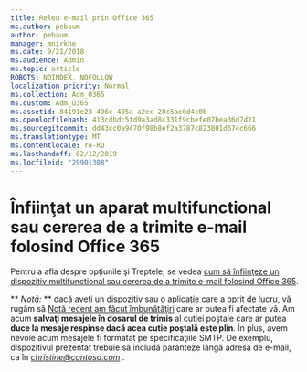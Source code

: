 ```yaml
---
title: Releu e-mail prin Office 365
ms.author: pebaum
author: pebaum
manager: mnirkhe
ms.date: 9/21/2018
ms.audience: Admin
ms.topic: article
ROBOTS: NOINDEX, NOFOLLOW
localization_priority: Normal
ms.collection: Adm_O365
ms.custom: Adm_O365
ms.assetid: 84191e23-496c-495a-a2ec-28c5ae0d4c0b
ms.openlocfilehash: 413cdbdc5fd9a3ad8c331f9cbefe07bea36d7d21
ms.sourcegitcommit: dd43cc0a9470f98b8ef2a3787c823801d674c666
ms.translationtype: MT
ms.contentlocale: ro-RO
ms.lasthandoff: 02/12/2019
ms.locfileid: "29901308"
---
```

# <a name="set-up-a-multifunction-device-or-application-to-send-email-using-office-365"></a>Înfiinţat un aparat multifunctional sau cererea de a trimite e-mail folosind Office 365

Pentru a afla despre opţiunile şi Treptele, se vedea [cum să înfiinţeze un dispozitiv multifunctional sau cererea de a trimite e-mail folosind Office 365](https://support.office.com/article/69f58e99-c550-4274-ad18-c805d654b4c4).
  
 ** *Notă:* ** dacă aveţi un dispozitiv sau o aplicaţie care a oprit de lucru, vă rugăm să [Notă recent am făcut îmbunătăţiri](https://support.microsoft.com/help/4458479/) care ar putea fi afectate vă. Am acum **salvaţi mesajele în dosarul de trimis** al cutiei poştale care ar putea **duce la mesaje respinse dacă acea cutie poştală este plin**. În plus, avem nevoie acum mesajele fi formatat pe specificaţiile SMTP. De exemplu, dispozitivul prezentat trebuie să includă paranteze lângă adresa de e-mail, ca în *christine@contoso.com* . 
  

